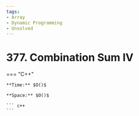 ```yaml
---
tags:
- Array
- Dynamic Programming
- Unsolved
---
```



# 377. Combination Sum IV

=== "C++"

    **Time:** $O()$

    **Space:** $O()$

    ``` c++
    ```